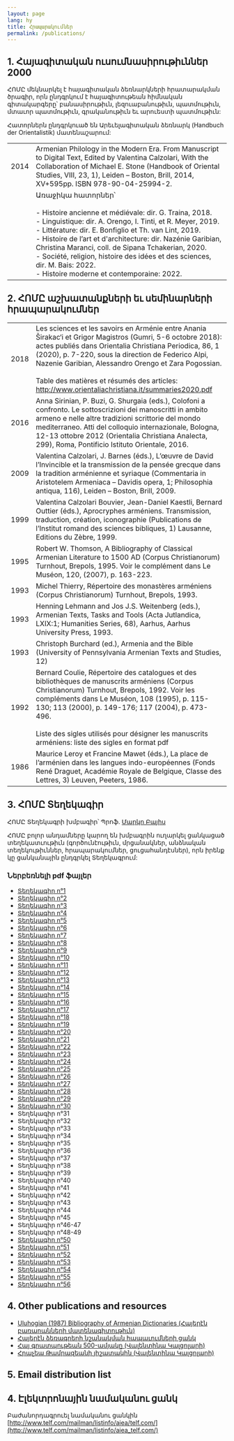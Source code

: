 ```yaml
---
layout: page
lang: hy
title: Հրապարակումներ
permalink: /publications/
---
```


## 1. Հայագիտական ուսումնասիրութիւններ 2000

ՀՈՄԸ մեկնարկել է հայագիտական ձեռնարկների հրատարակման ծրագիր, որն ընդգրկում է հայագիտութեան հիմնական գիտակարգերը՝ բանասիրութիւն, լեզուաբանութիւն, պատմութիւն, մտաւոր պատմութիւն, գրականութիւն եւ արուեստի պատմութիւն:

Հատորներն ընդգրկուած են Արեւելագիտական ձեռնարկ (Handbuch der Orientalistik) մատենաշարում:

| | |
|-|-|
| 2014 | Armenian Philology in the Modern Era. From Manuscript to Digital Text, Edited by Valentina Calzolari, With the Collaboration of Michael E. Stone (Handbook of Oriental Studies, VIII, 23, 1), Leiden – Boston, Brill, 2014, XV+595pp. ISBN 978-90-04-25994-2.                                                                                                   |
|      | Առաջիկա հատորներ՝ <br> <br>- Histoire ancienne et médiévale: dir. G. Traina, 2018.<br>- Linguistique: dir. A. Orengo, I. Tinti, et R. Meyer, 2019.<br>- Littérature: dir. E. Bonfiglio et Th. van Lint, 2019.<br>- Histoire de l’art et d'architecture: dir. Nazénie Garibian, Christina Maranci, coll. de Sipana Tchakerian, 2020.<br>- Société, religion, histoire des idées et des sciences, dir. M. Bais: 2022.<br>- Histoire moderne et contemporaine: 2022.  |


## 2. ՀՈՄԸ աշխատանքների եւ սեմինարների հրապարակումներ

| | |
|------|-------------|
| 2018 | Les sciences et les savoirs en Arménie entre Anania Širakac‘i et Grigor Magistros (Gumri, 5-6 octobre 2018): actes publiés dans Orientalia Christiana Periodica, 86, 1 (2020), p. 7-220, sous la direction de Federico Alpi, Nazenie Garibian, Alessandro Orengo et Zara Pogossian.<br> <br>Table des matières et résumés des articles: http://www.orientaliachristiana.it/summaries2020.pdf  |
| 2016 | Anna Sirinian, P. Buzi, G. Shurgaia (eds.), Colofoni a  confronto. Le sottoscrizioni dei manoscritti in ambito armeno e nelle  altre tradizioni scrittorie del mondo mediterraneo. Atti del colloquio internazionale, Bologna, 12-13 ottobre 2012 (Orientalia Christiana Analecta, 299), Roma, Pontificio Istituto Orientale, 2016.                                                           |
| 2009 | Valentina Calzolari, J. Barnes (éds.), L’œuvre de David l’Invincible et la transmission de la pensée grecque dans la tradition arménienne et syriaque (Commentaria in Aristotelem Armeniaca – Davidis opera, 1; Philosophia antiqua, 116), Leiden – Boston, Brill, 2009.                                                                                                                      |
| 1999 | Valentina Calzolari Bouvier, Jean-Daniel Kaestli, Bernard Outtier (éds.), Aprocryphes arméniens. Transmission, traduction, création, iconographie (Publications de l’Institut romand des sciences bibliques, 1) Lausanne, Editions du Zèbre, 1999.                                                                                                                                            |
| 1995 | Robert W. Thomson, A Bibliography of Classical Armenian Literature to 1500 AD (Corpus Christianorum) Turnhout, Brepols, 1995. Voir le complément dans Le Muséon, 120, (2007), p. 163-223.                                                                                                                                                                                                     |
| 1993 | Michel Thierry, Répertoire des monastères arméniens (Corpus Christianorum) Turnhout, Brepols, 1993.                                                                                                                                                                                                                                                                                           |
| 1993 | Henning Lehmann and Jos J.S. Weitenberg (eds.), Armenian Texts, Tasks and Tools (Acta Jutlandica, LXIX:1; Humanities Series, 68), Aarhus, Aarhus University Press, 1993.                                                                                                                                                                                                                      |
| 1993 | Christoph Burchard (ed.), Armenia and the Bible (University of Pennsylvania Armenian Texts and Studies, 12)                                                                                                                                                                                                                                                                                   |
| 1992 | Bernard Coulie, Répertoire des catalogues et des bibliothèques de manuscrits arméniens (Corpus Christianorum) Turnhout, Brepols, 1992. Voir les compléments dans Le Muséon, 108 (1995), p. 115-130; 113 (2000), p. 149-176; 117 (2004), p. 473-496.<br> <br>Liste des sigles utilisés pour désigner les manuscrits arméniens: liste des sigles en format pdf                                  |
| 1986 | Maurice Leroy et Francine Mawet (éds.), La place de l’arménien dans les langues indo-européennes (Fonds René Draguet, Académie Royale de Belgique, Classe des Lettres, 3) Leuven, Peeters, 1986.                                                                                                                                                                                              |

## 3. ՀՈՄԸ Տեղեկագիր

ՀՈՄԸ Տեղեկագրի խմբագիր՝ Պրոֆ. [Մարկո Բայիս](mailto:marbais@hotmail.com)

ՀՈՄԸ բոլոր անդամները կարող են խմբագրին ուղարկել ցանկացած տեղեկատւութիւն (գործունէութիւն, մրցանակներ, անձնական տեղեկութիւններ, հրապարակումներ, ցուցահանդէսներ), որն իրենք կը ցանկանային ընդգրկել Տեղեկագրում:

### Ներբեռնելի pdf ֆայլեր

- [Տեղեկագիր n°1](https://raw.githubusercontent.com/AIEArmeniennes/newsletters/main/aiea_newsletter_01.pdf)
- [Տեղեկագիր n°2](https://raw.githubusercontent.com/AIEArmeniennes/newsletters/main/aiea_newsletter_02.pdf)
- [Տեղեկագիր n°3](https://raw.githubusercontent.com/AIEArmeniennes/newsletters/main/aiea_newsletter_03.pdf)
- [Տեղեկագիր n°4](https://raw.githubusercontent.com/AIEArmeniennes/newsletters/main/aiea_newsletter_04.pdf)
- [Տեղեկագիր n°5](https://raw.githubusercontent.com/AIEArmeniennes/newsletters/main/aiea_newsletter_05.pdf)
- [Տեղեկագիր n°6](https://raw.githubusercontent.com/AIEArmeniennes/newsletters/main/aiea_newsletter_06.pdf)
- [Տեղեկագիր n°7](https://raw.githubusercontent.com/AIEArmeniennes/newsletters/main/aiea_newsletter_07.pdf)
- [Տեղեկագիր n°8](https://raw.githubusercontent.com/AIEArmeniennes/newsletters/main/aiea_newsletter_08.pdf)
- [Տեղեկագիր n°9](https://raw.githubusercontent.com/AIEArmeniennes/newsletters/main/aiea_newsletter_09.pdf)
- [Տեղեկագիր n°10](https://raw.githubusercontent.com/AIEArmeniennes/newsletters/main/aiea_newsletter_10.pdf)
- [Տեղեկագիր n°11](https://raw.githubusercontent.com/AIEArmeniennes/newsletters/main/aiea_newsletter_11.pdf)
- [Տեղեկագիր n°12](https://raw.githubusercontent.com/AIEArmeniennes/newsletters/main/aiea_newsletter_12.pdf)
- [Տեղեկագիր n°13](https://raw.githubusercontent.com/AIEArmeniennes/newsletters/main/aiea_newsletter_13.pdf)
- [Տեղեկագիր n°14](https://raw.githubusercontent.com/AIEArmeniennes/newsletters/main/aiea_newsletter_14.pdf)
- [Տեղեկագիր n°15](https://raw.githubusercontent.com/AIEArmeniennes/newsletters/main/aiea_newsletter_15.pdf)
- [Տեղեկագիր n°16](https://raw.githubusercontent.com/AIEArmeniennes/newsletters/main/aiea_newsletter_16.pdf)
- [Տեղեկագիր n°17](https://raw.githubusercontent.com/AIEArmeniennes/newsletters/main/aiea_newsletter_17.pdf)
- [Տեղեկագիր n°18](https://raw.githubusercontent.com/AIEArmeniennes/newsletters/main/aiea_newsletter_18.pdf)
- [Տեղեկագիր n°19](https://raw.githubusercontent.com/AIEArmeniennes/newsletters/main/aiea_newsletter_19.pdf)
- [Տեղեկագիր n°20](https://raw.githubusercontent.com/AIEArmeniennes/newsletters/main/aiea_newsletter_20.pdf)
- [Տեղեկագիր n°21](https://raw.githubusercontent.com/AIEArmeniennes/newsletters/main/aiea_newsletter_21.pdf)
- [Տեղեկագիր n°22](https://raw.githubusercontent.com/AIEArmeniennes/newsletters/main/aiea_newsletter_22.pdf)
- [Տեղեկագիր n°23](https://raw.githubusercontent.com/AIEArmeniennes/newsletters/main/aiea_newsletter_23.pdf)
- [Տեղեկագիր n°24](https://raw.githubusercontent.com/AIEArmeniennes/newsletters/main/aiea_newsletter_24.pdf)
- [Տեղեկագիր n°25](https://raw.githubusercontent.com/AIEArmeniennes/newsletters/main/aiea_newsletter_25.pdf)
- [Տեղեկագիր n°26](https://raw.githubusercontent.com/AIEArmeniennes/newsletters/main/aiea_newsletter_26.pdf)
- [Տեղեկագիր n°27](https://raw.githubusercontent.com/AIEArmeniennes/newsletters/main/aiea_newsletter_27.pdf)
- [Տեղեկագիր n°28](https://raw.githubusercontent.com/AIEArmeniennes/newsletters/main/aiea_newsletter_28.pdf)
- [Տեղեկագիր n°29](https://raw.githubusercontent.com/AIEArmeniennes/newsletters/main/aiea_newsletter_29.pdf)
- [Տեղեկագիր n°30](https://raw.githubusercontent.com/AIEArmeniennes/newsletters/main/aiea_newsletter_30.pdf)
- Տեղեկագիր n°31
- Տեղեկագիր n°32
- Տեղեկագիր n°33
- Տեղեկագիր n°34
- Տեղեկագիր n°35
- Տեղեկագիր n°36
- Տեղեկագիր n°37
- Տեղեկագիր n°38
- Տեղեկագիր n°39
- Տեղեկագիր n°40
- Տեղեկագիր n°41
- Տեղեկագիր n°42
- Տեղեկագիր n°43
- Տեղեկագիր n°44
- Տեղեկագիր n°45
- Տեղեկագիր n°46-47
- Տեղեկագիր n°48-49
- [Տեղեկագիր n°50](https://raw.githubusercontent.com/AIEArmeniennes/newsletters/main/aiea_newsletter_50.pdf)
- [Տեղեկագիր n°51](https://raw.githubusercontent.com/AIEArmeniennes/newsletters/main/aiea_newsletter_51.pdf)
- [Տեղեկագիր n°52](https://raw.githubusercontent.com/AIEArmeniennes/newsletters/main/aiea_newsletter_52.pdf)
- [Տեղեկագիր n°53](https://raw.githubusercontent.com/AIEArmeniennes/newsletters/main/aiea_newsletter_53.pdf)
- [Տեղեկագիր n°54](https://raw.githubusercontent.com/AIEArmeniennes/newsletters/main/aiea_newsletter_54.pdf)
- [Տեղեկագիր n°55](https://raw.githubusercontent.com/AIEArmeniennes/newsletters/main/aiea_newsletter_55.pdf)
- [Տեղեկագիր n°56](https://raw.githubusercontent.com/AIEArmeniennes/newsletters/main/aiea_newsletter_56.pdf)

## 4. Other publications and resources

- [Uluhogian  (1987) Bibliography of Armenian Dictionaries (Հայերէն բառարանների մատենագիտութիւն)](/public/uluhogian1987.pdf)
- [Հայերէն ձեռագրերի նշանակման հապաւումների ցանկ](/public/armenian-mss.sigla.pdf)
- [Հայ գրատպութեան 500-ամյակը (Վալենտինա Կալցոլարի)](/public/500-armenian-printing.pdf)
- [Հրաչեա Թամրազեանի յիշատակին (Վալենտինա Կալցոլարի)](/public/in-memoriam-Tamrazyan.pdf)

## 5. Email distribution list

## 4. Էլեկտրոնային նամականու ցանկ
Բաժանորդագրուել նամականու ցանկին
[http://www.telf.com/mailman/listinfo/aiea/telf.com/](http://www.telf.com/mailman/listinfo/aiea_telf.com/)
